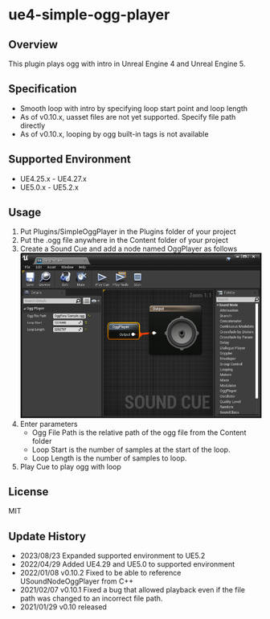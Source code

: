 # ue4-simple-ogg-player

## Overview
This plugin plays ogg with intro in Unreal Engine 4 and Unreal Engine 5.

## Specification

* Smooth loop with intro by specifying loop start point and loop length
* As of v0.10.x, uasset files are not yet supported. Specify file path directly
* As of v0.10.x, looping by ogg built-in tags is not available

## Supported Environment

* UE4.25.x - UE4.27.x
* UE5.0.x - UE5.2.x

## Usage

1. Put Plugins/SimpleOggPlayer in the Plugins folder of your project
1. Put the .ogg file anywhere in the Content folder of your project
1. Create a Sound Cue and add a node named OggPlayer as follows
![](images/image1.png)
1. Enter parameters
    * Ogg File Path is the relative path of the ogg file from the Content folder
    * Loop Start is the number of samples at the start of the loop.
    * Loop Length is the number of samples to loop.
1. Play Cue to play ogg with loop

## License
MIT

## Update History
* 2023/08/23 Expanded supported environment to UE5.2
* 2022/04/29 Added UE4.29 and UE5.0 to supported environment
* 2022/01/08 v0.10.2 Fixed to be able to reference USoundNodeOggPlayer from C++
* 2021/02/07 v0.10.1 Fixed a bug that allowed playback even if the file path was changed to an incorrect file path.
* 2021/01/29 v0.10 released
